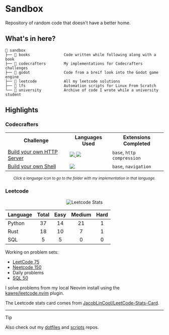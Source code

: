 # Sandbox

Repository of random code that doesn't have a better home.

## What's in here?
```
📂 sandbox
├── 📂 books               Code written while following along with a book
├── 📂 codecrafters        My implementations for Codecrafters challenges
├── 📂 godot               Code from a breif look into the Godot game engine
├── 📂 leetcode            All my leetcode solutions
├── 📂 lfs                 Automation scripts for Linux From Scratch
└── 📂 university          Archive of code I wrote while a university student
```

## Highlights
### Codecrafters

<div align="center">

<table>
  <tr>
    <th>Challenge</th>
    <th>Languages Used</th>
    <th>Extensions Completed</th>
  </tr>
  
  <tr>
    <td><a href="https://app.codecrafters.io/courses/http-server">Build your own HTTP Server</a></td>
    <td>
      <a href="codecrafters/http/rust/">
        <img src="https://img.shields.io/badge/rust-D34516?style=for-the-badge&logo=rust&logoColor=white">
      </a>
      <a href="codecrafters/http/python/">
        <img src="https://img.shields.io/badge/python-306998?style=for-the-badge&logo=python&logoColor=white">
      </a>
    </td>
    <td>
      <code>base</code>, 
      <code>http compression</code>
    </td>
  </tr>

  <tr>
    <td><a href="https://app.codecrafters.io/courses/shell">Build your own Shell</a></td>
    <td>
      <a href="codecrafters/shell/rust/">
        <img src="https://img.shields.io/badge/rust-D34516?style=for-the-badge&logo=rust&logoColor=white">
      </a>
    </td>
    <td>
      <code>base</code>, 
      <code>navigation</code>
    </td>
  </tr>
</table>

<sub><i>Click a language icon to go to the folder with my implementation in that language.</i></sub>

</div>

### Leetcode

<div align="center">

![Leetcode Stats](https://leetcard.jacoblin.cool/Snxwman?ext=activity&theme=dark&font=Sora)

| Language | Total | Easy | Medium | Hard |
| -------- | :---: | :--: | :----: | :--: |
| Python   | 37    | 14   | 21     | 1    |
| Rust     | 18    | 10   | 7      | 1    |
| SQL      | 5     | 5    | 0      | 0    |

</div>

Working on problem sets:
- [LeetCode 75](https://leetcode.com/studyplan/leetcode-75/)
- [Neetcode 150](https://neetcode.io/roadmap)
- Daily problems
- [SQL 50](https://leetcode.com/studyplan/top-sql-50)

I solve problems from my local Neovim install using the [kawre/leetcode.nvim](https://github.com/kawre/leetcode.nvim) plugin.

The Leetcode stats card comes from [JacobLinCool/LeetCode-Stats-Card](https://github.com/JacobLinCool/LeetCode-Stats-Card).

---

> [!TIP]
> Also check out my [dotfiles](https://github.com/Snxwman/dotfiles) and [scripts](https://github.com/Snxwman/scripts) repos.

